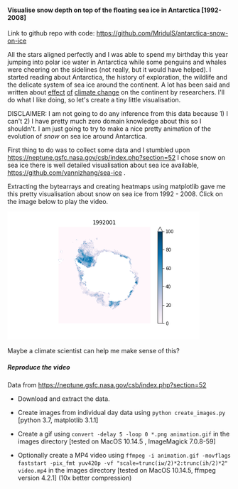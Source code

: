 #### Visualise snow depth on top of the floating sea ice in Antarctica [1992-2008]

Link to github repo with code: https://github.com/MridulS/antarctica-snow-on-ice

All the stars aligned perfectly and I was able to spend my birthday this year jumping into polar ice water in Antarctica
while some penguins and whales were cheering on the sidelines (not really, but it would have helped). I started reading about Antarctica, the history of exploration, the wildlife and the delicate system of sea ice around the continent.
A lot has been said and written about [effect](https://oceanservice.noaa.gov/facts/sea-ice-climate.html) [of](https://www.climate.gov/news-features/understanding-climate/understanding-climate-antarctic-sea-ice-extent) [climate change](https://www.nature.com/articles/s41467-018-07865-9) on the continent by researchers. I'll do what I like doing, so let's create a tiny little visualisation.

DISCLAIMER: I am not going to do any inference from this data because 1) I can't 2) I have pretty much zero domain knowledge about this so I shouldn't. I am just going to try to make a nice pretty animation of the evolution of *snow* on sea ice around Antarctica.

First thing to do was to collect some data and I stumbled upon https://neptune.gsfc.nasa.gov/csb/index.php?section=52
I chose snow on sea ice there is well detailed visualisation about sea ice available, https://github.com/vannizhang/sea-ice .

Extracting the bytearrays and creating heatmaps using matplotlib gave me this pretty visualisation about snow on sea ice from 1992 - 2008. Click on the image below to play the video.

[![animation](/images/1992001.png)](http://mriduls.github.io/antarctica-snow-on-ice/images/video.mp4)



Maybe a climate scientist can help me make sense of this?


##### Reproduce the video


Data from https://neptune.gsfc.nasa.gov/csb/index.php?section=52

- Download and extract the data. 

- Create images from individual day data using `python create_images.py` [python 3.7, matplotlib 3.1.1]

- Create a gif using `convert -delay 5 -loop 0 *.png animation.gif` in the images directory [tested on MacOS 10.14.5 , ImageMagick 7.0.8-59]

- Optionally create a MP4 video using `ffmpeg -i animation.gif -movflags faststart -pix_fmt yuv420p -vf "scale=trunc(iw/2)*2:trunc(ih/2)*2" video.mp4` in the images directory [tested on MacOS 10.14.5, ffmpeg version 4.2.1] (10x better compression)
